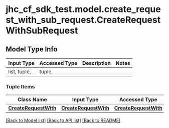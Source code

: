 # jhc_cf_sdk_test.model.create_request_with_sub_request.CreateRequestWithSubRequest

## Model Type Info
Input Type | Accessed Type | Description | Notes
------------ | ------------- | ------------- | -------------
list, tuple,  | tuple,  |  | 

### Tuple Items
Class Name | Input Type | Accessed Type | Description | Notes
------------- | ------------- | ------------- | ------------- | -------------
[**CreateRequestWith**](CreateRequestWith.md) | [**CreateRequestWith**](CreateRequestWith.md) | [**CreateRequestWith**](CreateRequestWith.md) |  | 

[[Back to Model list]](../../README.md#documentation-for-models) [[Back to API list]](../../README.md#documentation-for-api-endpoints) [[Back to README]](../../README.md)

